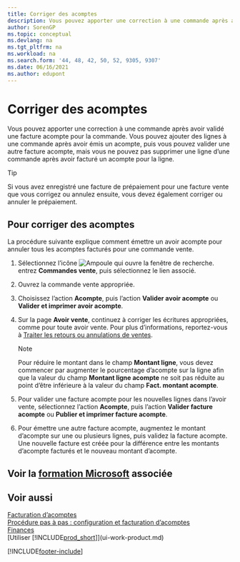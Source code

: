 ```yaml
---
title: Corriger des acomptes
description: Vous pouvez apporter une correction à une commande après avoir validé une facture d’acompte pour la commande et ajouter de nouvelles lignes à une commande après avoir émis un acompte.
author: SorenGP
ms.topic: conceptual
ms.devlang: na
ms.tgt_pltfrm: na
ms.workload: na
ms.search.form: '44, 48, 42, 50, 52, 9305, 9307'
ms.date: 06/16/2021
ms.author: edupont
---
```

# <a name="correct-prepayments" />Corriger des acomptes

Vous pouvez apporter une correction à une commande après avoir validé une facture acompte pour la commande. Vous pouvez ajouter des lignes à une commande après avoir émis un acompte, puis vous pouvez valider une autre facture acompte, mais vous ne pouvez pas supprimer une ligne d’une commande après avoir facturé un acompte pour la ligne.  

> [!TIP]
> Si vous avez enregistré une facture de prépaiement pour une facture vente que vous corrigez ou annulez ensuite, vous devez également corriger ou annuler le prépaiement.

## <a name="to-correct-a-prepayment" />Pour corriger des acomptes

La procédure suivante explique comment émettre un avoir acompte pour annuler tous les acomptes facturés pour une commande vente.  

1. Sélectionnez l’icône ![Ampoule qui ouvre la fenêtre de recherche.](media/ui-search/search_small.png "Dites-moi ce que vous voulez faire") entrez **Commandes vente**, puis sélectionnez le lien associé.  
2. Ouvrez la commande vente appropriée.
3. Choisissez l’action **Acompte**, puis l’action **Valider avoir acompte** ou **Valider et imprimer avoir acompte**.  
4. Sur la page **Avoir vente**, continuez à corriger les écritures appropriées, comme pour toute avoir vente. Pour plus d’informations, reportez-vous à [Traiter les retours ou annulations de ventes](sales-how-process-sales-returns-cancellations.md).  

    > [!NOTE]  
    > Pour réduire le montant dans le champ **Montant ligne**, vous devez commencer par augmenter le pourcentage d’acompte sur la ligne afin que la valeur du champ **Montant ligne acompte** ne soit pas réduite au point d’être inférieure à la valeur du champ **Fact. montant acompte**.

5. Pour valider une facture acompte pour les nouvelles lignes dans l’avoir vente, sélectionnez l’action **Acompte**, puis l’action **Valider facture acompte** ou **Publier et imprimer facture acompte**.  
6. Pour émettre une autre facture acompte, augmentez le montant d’acompte sur une ou plusieurs lignes, puis validez la facture acompte. Une nouvelle facture est créée pour la différence entre les montants d’acompte facturés et le nouveau montant d’acompte.  

## <a name="see-related-microsoft-training" />Voir la [formation Microsoft](/training/modules/prepayment-invoices-dynamics-365-business-central/) associée

## <a name="see-also" />Voir aussi

[Facturation d’acomptes](finance-invoice-prepayments.md)  
[Procédure pas à pas : configuration et facturation d’acomptes](walkthrough-setting-up-and-invoicing-sales-prepayments.md)  
[Finances](finance.md)  
[Utiliser [!INCLUDE[prod_short](includes/prod_short.md)]](ui-work-product.md)  


[!INCLUDE[footer-include](includes/footer-banner.md)]
